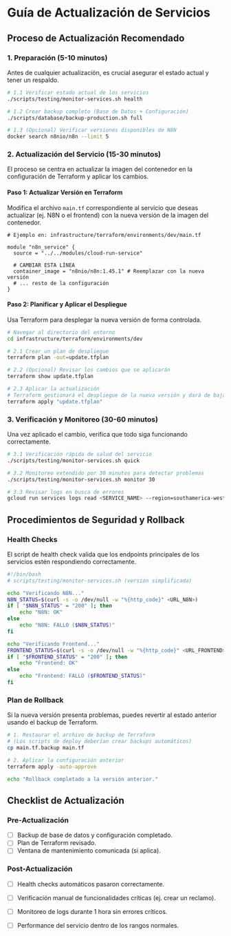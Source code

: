 # Guía de Actualización de Servicios

## Proceso de Actualización Recomendado

### 1. Preparación (5-10 minutos)

Antes de cualquier actualización, es crucial asegurar el estado actual y tener un respaldo.

```bash
# 1.1 Verificar estado actual de los servicios
./scripts/testing/monitor-services.sh health

# 1.2 Crear backup completo (Base de Datos + Configuración)
./scripts/database/backup-production.sh full

# 1.3 (Opcional) Verificar versiones disponibles de N8N
docker search n8nio/n8n --limit 5
```

### 2. Actualización del Servicio (15-30 minutos)

El proceso se centra en actualizar la imagen del contenedor en la configuración de Terraform y aplicar los cambios.

#### Paso 1: Actualizar Versión en Terraform

Modifica el archivo `main.tf` correspondiente al servicio que deseas actualizar (ej. N8N o el frontend) con la nueva versión de la imagen del contenedor.

```hcl
# Ejemplo en: infrastructure/terraform/environments/dev/main.tf

module "n8n_service" {
  source = "../../modules/cloud-run-service"
  
  # CAMBIAR ESTA LÍNEA
  container_image = "n8nio/n8n:1.45.1" # Reemplazar con la nueva versión
  # ... resto de la configuración
}
```

#### Paso 2: Planificar y Aplicar el Despliegue

Usa Terraform para desplegar la nueva versión de forma controlada.

```bash
# Navegar al directorio del entorno
cd infrastructure/terraform/environments/dev

# 2.1 Crear un plan de despliegue
terraform plan -out=update.tfplan

# 2.2 (Opcional) Revisar los cambios que se aplicarán
terraform show update.tfplan

# 2.3 Aplicar la actualización
# Terraform gestionará el despliegue de la nueva versión y dará de baja la antigua.
terraform apply "update.tfplan"
```

### 3. Verificación y Monitoreo (30-60 minutos)

Una vez aplicado el cambio, verifica que todo siga funcionando correctamente.

```bash
# 3.1 Verificación rápida de salud del servicio
./scripts/testing/monitor-services.sh quick

# 3.2 Monitoreo extendido por 30 minutos para detectar problemas
./scripts/testing/monitor-services.sh monitor 30

# 3.3 Revisar logs en busca de errores
gcloud run services logs read <SERVICE_NAME> --region=southamerica-west1 --limit=100
```

## Procedimientos de Seguridad y Rollback

### Health Checks

El script de health check valida que los endpoints principales de los servicios estén respondiendo correctamente.

```bash
#!/bin/bash
# scripts/testing/monitor-services.sh (versión simplificada)

echo "Verificando N8N..."
N8N_STATUS=$(curl -s -o /dev/null -w "%{http_code}" <URL_N8N>)
if [ "$N8N_STATUS" = "200" ]; then
    echo "N8N: OK"
else
    echo "N8N: FALLO ($N8N_STATUS)"
fi

echo "Verificando Frontend..."
FRONTEND_STATUS=$(curl -s -o /dev/null -w "%{http_code}" <URL_FRONTEND>)
if [ "$FRONTEND_STATUS" = "200" ]; then
    echo "Frontend: OK"
else
    echo "Frontend: FALLO ($FRONTEND_STATUS)"
fi
```

### Plan de Rollback

Si la nueva versión presenta problemas, puedes revertir al estado anterior usando el backup de Terraform.

```bash
# 1. Restaurar el archivo de backup de Terraform
# (Los scripts de deploy deberían crear backups automáticos)
cp main.tf.backup main.tf

# 2. Aplicar la configuración anterior
terraform apply -auto-approve

echo "Rollback completado a la versión anterior."
```

## Checklist de Actualización

### Pre-Actualización
- [ ] Backup de base de datos y configuración completado.
- [ ] Plan de Terraform revisado.
- [ ] Ventana de mantenimiento comunicada (si aplica).

### Post-Actualización
- [ ] Health checks automáticos pasaron correctamente.
- [ ] Verificación manual de funcionalidades críticas (ej. crear un reclamo).
- [ ] Monitoreo de logs durante 1 hora sin errores críticos.
- [ ] Performance del servicio dentro de los rangos normales.

